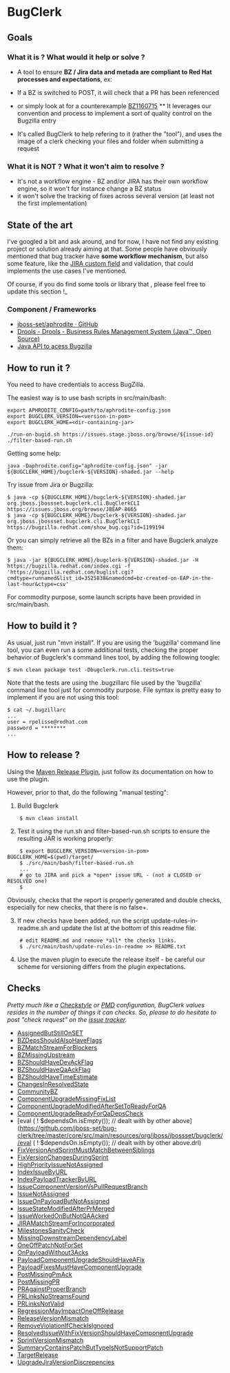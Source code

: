 # BugClerk

## Goals

### What it is ? What would it help or solve ?

*   A tool to ensure **BZ / Jira data and metada are compliant to Red Hat processes and expectations**, ex:

*   If a BZ is switched to POST, it will check that a PR has been referenced
*   or simply look at for a counterexample [BZ1160715](https://bugzilla.redhat.com/show_bug.cgi?id=1160715)
**   It leverages our convention and process to implement a sort of quality control on the Bugzilla entry
*   It's called BugClerk to help refering to it (rather the "tool"), and uses the image of a clerk checking your files and folder when submitting a request

### What it is NOT ? What it won't aim to resolve ?

*   It's not a workflow engine - BZ and/or JIRA has their own workflow engine, so it won't for instance change a BZ status
*   it won't solve the tracking of fixes across several version (at least not the first implementation)

## State of the art

I've googled a bit and ask around, and for now, I have not find any existing project or solution already aiming at that. Some people have obviously mentioned that bug tracker have **some workflow mechanism**, but also some feature, like the [JIRA custom field](https://confluence.atlassian.com/display/JIRA/Configuring+a+Custom+Field) and validation, that could implements the use cases I've mentioned.

Of course, if you do find some tools or library that , please feel free to update this section !_

### Component / Frameworks

* [jboss-set/aphrodite &middot; GitHub](https://github.com/jboss-set/aphrodite "https://github.com/jboss-set/aphrodite")&zwnj;
* [Drools - Drools - Business Rules Management System (Java&trade;, Open Source)](http://www.drools.org/ "http://www.drools.org/")
* [Java A&zwnj;PI to acess Bugzilla](http://stackoverflow.com/questions/630095/is-there-a-java-api-to-access-bugzilla)

## How to run it ?

You need to have credentials to access BugZilla.

The easiest way is to use bash scripts in src/main/bash:
```
export APHRODITE_CONFIG=path/to/aphrodite-config.json
export BUGCLERK_VERSION=<version-in-pom>
export BUGCLERK_HOME=<dir-containing-jar>

./run-on-bugid.sh https://issues.stage.jboss.org/browse/${issue-id}
./filter-based-run.sh
```
Getting some help:
```
java -Daphrodite.config="aphrodite-config.json" -jar ${BUGCLERK_HOME}/bugclerk-${VERSION}-shaded.jar --help
```
Try issue from Jira or Bugzilla:
```
$ java -cp ${BUGCLERK_HOME}/bugclerk-${VERSION}-shaded.jar org.jboss.jbossset.bugclerk.cli.BugClerkCLI https://issues.jboss.org/browse/JBEAP-8665
$ java -cp ${BUGCLERK_HOME}/bugclerk-${VERSION}-shaded.jar org.jboss.jbossset.bugclerk.cli.BugClerkCLI https://bugzilla.redhat.com/show_bug.cgi?id=1199194
```
Or you can simply retrieve all the BZs in a filter and have Bugclerk analyze them:
```
$ java -jar ${BUGCLERK_HOME}/bugclerk-${VERSION}-shaded.jar -H https://bugzilla.redhat.com/index.cgi -f 'https://bugzilla.redhat.com/buglist.cgi?cmdtype=runnamed&list_id=3525838&namedcmd=bz-created-on-EAP-in-the-last-hour&ctype=csv'
```
For commodity purpose, some launch scripts have been provided in src/main/bash.

## How to build it ?

As usual, just run "mvn install". If you are using the 'bugzilla' command line tool, you can even run a some additional tests, checking the proper behavior of Bugclerk's command lines tool, by adding the following toogle:

```
$ mvn clean package test -Dbugclerk.run.cli.tests=true
```
Note that the tests are using the .bugzillarc file used by the 'bugzilla' command line tool just for
commodity purpose. File syntax is pretty easy to implement if you are not using this tool:

```
$ cat ~/.bugzillarc
...
user = rpelisse@redhat.com
password = ********
...
```

## How to release ?

Using the [Maven Release Plugin](http://maven.apache.org/maven-release/maven-release-plugin/), just follow its documentation on how to use the plugin.

However, prior to that, do the following "manual testing":

1) Build Bugclerk
```
    $ mvn clean install
```

2) Test it using the run.sh and filter-based-run.sh scripts to ensure the resulting JAR is working properly:
```
    $ export BUGCLERK_VERSION=<version-in-pom>  BUGCLERK_HOME=$(pwd)/target/
    $ ./src/main/bash/filter-based-run.sh
    ...
    # go to JIRA and pick a *open* issue URL - (not a CLOSED or RESOLVED one)
    $
```
Obviously, checks that the report is properly generated and double checks, especially for new checks, that there is no false+.


3) If new checks have been added, run the script update-rules-in-readme.sh and update the list at the bottom of this readme file.
```
    # edit README.md and remove *all* the checks links.
    $ ./src/main/bash/update-rules-in-readme >> README.txt
```
4) Use the maven plugin to execute the release itself - be careful our scheme for versioning differs from the plugin expectations.


## **Checks**

_Pretty much like a [Checkstyle]() or [PMD](http://github.com/pmd/pmd) configuration, BugClerk values resides in the number of things it can checks. So, please to do hesitate to post "check request" on the [issue tracker](https://github.com/jboss-set/bug-clerk/issues/)._

* [AssignedButStillOnSET](https://github.com/jboss-set/bug-clerk/tree/master/core/src/main/resources/org/jboss/jbossset/bugclerk//AssignedButStillOnSET.drl)
* [BZDepsShouldAlsoHaveFlags](https://github.com/jboss-set/bug-clerk/tree/master/core/src/main/resources/org/jboss/jbossset/bugclerk//BZDepsShouldAlsoHaveFlags.drl)
* [BZMatchStreamForBlockers](https://github.com/jboss-set/bug-clerk/tree/master/core/src/main/resources/org/jboss/jbossset/bugclerk//BZMatchStreamForBlockers.drl)
* [BZMissingUpstream](https://github.com/jboss-set/bug-clerk/tree/master/core/src/main/resources/org/jboss/jbossset/bugclerk//BZMissingUpstream.drl)
* [BZShouldHaveDevAckFlag](https://github.com/jboss-set/bug-clerk/tree/master/core/src/main/resources/org/jboss/jbossset/bugclerk//BZShouldHaveDevAckFlag.drl)
* [BZShouldHaveQaAckFlag](https://github.com/jboss-set/bug-clerk/tree/master/core/src/main/resources/org/jboss/jbossset/bugclerk//BZShouldHaveQaAckFlag.drl)
* [BZShouldHaveTimeEstimate](https://github.com/jboss-set/bug-clerk/tree/master/core/src/main/resources/org/jboss/jbossset/bugclerk//BZShouldHaveTimeEstimate.drl)
* [ChangesInResolvedState](https://github.com/jboss-set/bug-clerk/tree/master/core/src/main/resources/org/jboss/jbossset/bugclerk//ChangesInResolvedState.drl)
* [CommunityBZ](https://github.com/jboss-set/bug-clerk/tree/master/core/src/main/resources/org/jboss/jbossset/bugclerk//CommunityBZ.drl)
* [ComponentUpgradeMissingFixList](https://github.com/jboss-set/bug-clerk/tree/master/core/src/main/resources/org/jboss/jbossset/bugclerk//ComponentUpgradeMissingFixList.drl)
* [ComponentUpgradeModifiedAfterSetToReadyForQA](https://github.com/jboss-set/bug-clerk/tree/master/core/src/main/resources/org/jboss/jbossset/bugclerk//ComponentUpgradeModifiedAfterSetToReadyForQA.drl)
* [ComponentUpgradeReadyForQaDepsCheck](https://github.com/jboss-set/bug-clerk/tree/master/core/src/main/resources/org/jboss/jbossset/bugclerk//ComponentUpgradeReadyForQaDepsCheck.drl)
* [eval ( ! $dependsOn.isEmpty()); // dealt with by other above](https://github.com/jboss-set/bug-clerk/tree/master/core/src/main/resources/org/jboss/jbossset/bugclerk//eval ( ! $dependsOn.isEmpty()); // dealt with by other above.drl)
* [FixVersionAndSprintMustMatchBetweenSiblings](https://github.com/jboss-set/bug-clerk/tree/master/core/src/main/resources/org/jboss/jbossset/bugclerk//FixVersionAndSprintMustMatchBetweenSiblings.drl)
* [FixVersionChangesDuringSprint](https://github.com/jboss-set/bug-clerk/tree/master/core/src/main/resources/org/jboss/jbossset/bugclerk//FixVersionChangesDuringSprint.drl)
* [HighPriorityIssueNotAssigned](https://github.com/jboss-set/bug-clerk/tree/master/core/src/main/resources/org/jboss/jbossset/bugclerk//HighPriorityIssueNotAssigned.drl)
* [IndexIssueByURL](https://github.com/jboss-set/bug-clerk/tree/master/core/src/main/resources/org/jboss/jbossset/bugclerk//IndexIssueByURL.drl)
* [IndexPayloadTrackerByURL](https://github.com/jboss-set/bug-clerk/tree/master/core/src/main/resources/org/jboss/jbossset/bugclerk//IndexPayloadTrackerByURL.drl)
* [IssueComponentVersionVsPullRequestBranch](https://github.com/jboss-set/bug-clerk/tree/master/core/src/main/resources/org/jboss/jbossset/bugclerk//IssueComponentVersionVsPullRequestBranch.drl)
* [IssueNotAssigned](https://github.com/jboss-set/bug-clerk/tree/master/core/src/main/resources/org/jboss/jbossset/bugclerk//IssueNotAssigned.drl)
* [IssueOnPayloadButNotAssigned](https://github.com/jboss-set/bug-clerk/tree/master/core/src/main/resources/org/jboss/jbossset/bugclerk//IssueOnPayloadButNotAssigned.drl)
* [IssueStateModifiedAfterPrMerged](https://github.com/jboss-set/bug-clerk/tree/master/core/src/main/resources/org/jboss/jbossset/bugclerk//IssueStateModifiedAfterPrMerged.drl)
* [IssueWorkedOnButNotQAAcked](https://github.com/jboss-set/bug-clerk/tree/master/core/src/main/resources/org/jboss/jbossset/bugclerk//IssueWorkedOnButNotQAAcked.drl)
* [JIRAMatchStreamForIncorporated](https://github.com/jboss-set/bug-clerk/tree/master/core/src/main/resources/org/jboss/jbossset/bugclerk//JIRAMatchStreamForIncorporated.drl)
* [MilestonesSanityCheck](https://github.com/jboss-set/bug-clerk/tree/master/core/src/main/resources/org/jboss/jbossset/bugclerk//MilestonesSanityCheck.drl)
* [MissingDownstreamDependencyLabel](https://github.com/jboss-set/bug-clerk/tree/master/core/src/main/resources/org/jboss/jbossset/bugclerk//MissingDownstreamDependencyLabel.drl)
* [OneOffPatchNotForSet](https://github.com/jboss-set/bug-clerk/tree/master/core/src/main/resources/org/jboss/jbossset/bugclerk//OneOffPatchNotForSet.drl)
* [OnPayloadWithout3Acks](https://github.com/jboss-set/bug-clerk/tree/master/core/src/main/resources/org/jboss/jbossset/bugclerk//OnPayloadWithout3Acks.drl)
* [PayloadComponentUpgradeShouldHaveAFix](https://github.com/jboss-set/bug-clerk/tree/master/core/src/main/resources/org/jboss/jbossset/bugclerk//PayloadComponentUpgradeShouldHaveAFix.drl)
* [PayloadFixesMustHaveComponentUpgrade](https://github.com/jboss-set/bug-clerk/tree/master/core/src/main/resources/org/jboss/jbossset/bugclerk//PayloadFixesMustHaveComponentUpgrade.drl)
* [PostMissingPmAck](https://github.com/jboss-set/bug-clerk/tree/master/core/src/main/resources/org/jboss/jbossset/bugclerk//PostMissingPmAck.drl)
* [PostMissingPR](https://github.com/jboss-set/bug-clerk/tree/master/core/src/main/resources/org/jboss/jbossset/bugclerk//PostMissingPR.drl)
* [PRAgainstProperBranch](https://github.com/jboss-set/bug-clerk/tree/master/core/src/main/resources/org/jboss/jbossset/bugclerk//PRAgainstProperBranch.drl)
* [PRLinksNoStreamsFound](https://github.com/jboss-set/bug-clerk/tree/master/core/src/main/resources/org/jboss/jbossset/bugclerk//PRLinksNoStreamsFound.drl)
* [PRLinksNotValid](https://github.com/jboss-set/bug-clerk/tree/master/core/src/main/resources/org/jboss/jbossset/bugclerk//PRLinksNotValid.drl)
* [RegressionMayImpactOneOffRelease](https://github.com/jboss-set/bug-clerk/tree/master/core/src/main/resources/org/jboss/jbossset/bugclerk//RegressionMayImpactOneOffRelease.drl)
* [ReleaseVersionMismatch](https://github.com/jboss-set/bug-clerk/tree/master/core/src/main/resources/org/jboss/jbossset/bugclerk//ReleaseVersionMismatch.drl)
* [RemoveViolationIfCheckIsIgnored](https://github.com/jboss-set/bug-clerk/tree/master/core/src/main/resources/org/jboss/jbossset/bugclerk//RemoveViolationIfCheckIsIgnored.drl)
* [ResolvedIssueWithFixVersionShouldHaveComponentUpgrade](https://github.com/jboss-set/bug-clerk/tree/master/core/src/main/resources/org/jboss/jbossset/bugclerk//ResolvedIssueWithFixVersionShouldHaveComponentUpgrade.drl)
* [SprintVersionMismatch](https://github.com/jboss-set/bug-clerk/tree/master/core/src/main/resources/org/jboss/jbossset/bugclerk//SprintVersionMismatch.drl)
* [SummaryContainsPatchButTypeIsNotSupportPatch](https://github.com/jboss-set/bug-clerk/tree/master/core/src/main/resources/org/jboss/jbossset/bugclerk//SummaryContainsPatchButTypeIsNotSupportPatch.drl)
* [TargetRelease](https://github.com/jboss-set/bug-clerk/tree/master/core/src/main/resources/org/jboss/jbossset/bugclerk//TargetRelease.drl)
* [UpgradeJiraVersionDiscrepencies](https://github.com/jboss-set/bug-clerk/tree/master/core/src/main/resources/org/jboss/jbossset/bugclerk//UpgradeJiraVersionDiscrepencies.drl)
